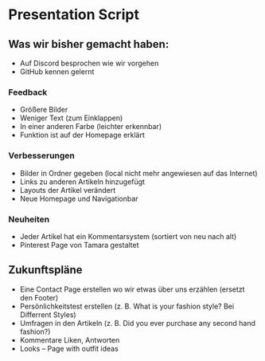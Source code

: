 # Presentation Script

## Was wir bisher gemacht haben:
*	Auf Discord besprochen wie wir vorgehen
*	GitHub kennen gelernt

### Feedback
*	Größere Bilder
*	Weniger Text (zum Einklappen)
*	In einer anderen Farbe (leichter erkennbar)
*	Funktion ist auf der Homepage erklärt

### Verbesserungen
*	Bilder in Ordner gegeben (local nicht mehr angewiesen auf das Internet)
*	Links zu anderen Artikeln hinzugefügt
*	Layouts der Artikel verändert
*	Neue Homepage und Navigationbar

### Neuheiten
*	Jeder Artikel hat ein Kommentarsystem (sortiert von neu nach alt)
*	Pinterest Page von Tamara gestaltet

## Zukunftspläne
*	Eine Contact Page erstellen wo wir etwas über uns erzählen (ersetzt den Footer)
*	Persönlichkeitstest erstellen (z. B. What is your fashion style? Bei Differrent Styles)
*	Umfragen in den Artikeln (z. B. Did you ever purchase any second hand fashion?)
*	Kommentare Liken, Antworten
*	Looks – Page with outfit ideas
